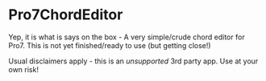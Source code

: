 # Pro7ChordEditor

Yep, it is what is says on the box - A very simple/crude chord editor for Pro7.
This is not yet finished/ready to use (but getting close!)

Usual disclaimers apply - this is an *unsupported* 3rd party app. Use at your own risk!
